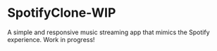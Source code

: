 # SpotifyClone-WIP
 A simple and responsive music streaming app that mimics the Spotify experience. Work in progress!
